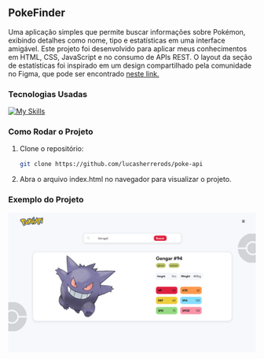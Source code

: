 ## PokeFinder

Uma aplicação simples que permite buscar informações sobre Pokémon, exibindo detalhes como nome, tipo e estatísticas em uma interface amigável. Este projeto foi desenvolvido para aplicar meus conhecimentos em HTML, CSS, JavaScript e no consumo de APIs REST. O layout da seção de estatísticas foi inspirado em um design compartilhado pela comunidade no Figma, que pode ser encontrado <a href="https://www.figma.com/design/7ZMz57e43zkZKDAEiY7cDE/PokéDex----A-PokeDex-Website-Design-(Community)?node-id=30-1062&t=L0m8rUvi9zZWQAnS-0">neste link.</a>


### Tecnologias Usadas

[![My Skills](https://skillicons.dev/icons?i=html,css,js)](https://skillicons.dev)


### Como Rodar o Projeto

1. Clone o repositório:
   ```sh
   git clone https://github.com/lucasherrerods/poke-api
   ```
2. Abra o arquivo index.html no navegador para visualizar o projeto.


### Exemplo do Projeto

<div align="center">
    <img src="./assets/images/example.png" alt="Exemplo do Projeto" width="600">